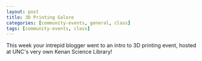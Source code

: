 ```yaml
---
layout: post
title: 3D Printing Galore
categories: [community-events, general, class]
tags: [community-events, class]
---
```


This week your intrepid blogger went to an intro to 3D printing event, hosted at UNC's very own Kenan Science Library!